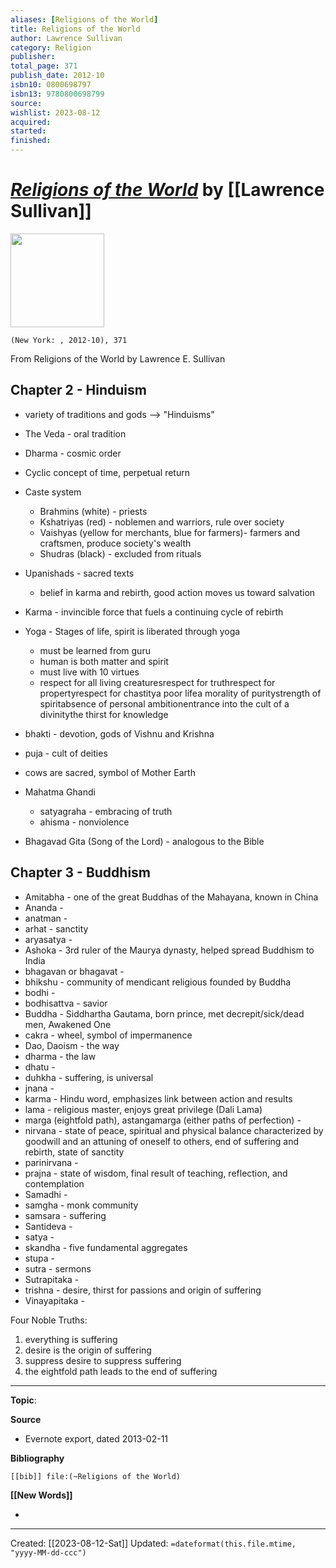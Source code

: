 ```yaml
---
aliases: [Religions of the World]
title: Religions of the World
author: Lawrence Sullivan
category: Religion
publisher: 
total_page: 371
publish_date: 2012-10
isbn10: 0800698797
isbn13: 9780800698799
source: 
wishlist: 2023-08-12
acquired: 
started: 
finished: 
---
```

# *[Religions of the World]()* by [[Lawrence Sullivan]]

<img src="http://books.google.com/books/content?id=bTKdpwAACAAJ&printsec=frontcover&img=1&zoom=1&source=gbs_api" width=150>

`(New York: , 2012-10), 371`

 From Religions of the World by Lawrence E. Sullivan  	


## Chapter 2 - Hinduism
- variety of traditions and gods --> "Hinduisms"
- The Veda - oral tradition
- Dharma - cosmic order 
- Cyclic concept of time, perpetual return
- Caste system
  
	- Brahmins (white) - priests
	- Kshatriyas (red) - noblemen and warriors, rule over society
	- Vaishyas (yellow for merchants, blue for farmers)- farmers and craftsmen, produce society's wealth
	- Shudras (black) - excluded from rituals
- Upanishads - sacred texts
	- belief in karma and rebirth, good action moves us toward salvation
- Karma - invincible force that fuels a continuing cycle of rebirth
- Yoga - Stages of life, spirit is liberated through yoga
  
	- must be learned from guru
	- human is both matter and spirit
	- must live with 10 virtues
	- respect for all living creaturesrespect for truthrespect for propertyrespect for chastitya poor lifea morality of puritystrength of spiritabsence of personal ambitionentrance into the cult of a divinitythe thirst for knowledge
- bhakti - devotion, gods of Vishnu and Krishna
- puja - cult of deities
- cows are sacred, symbol of Mother Earth
- Mahatma Ghandi
	- satyagraha - embracing of truth
	- ahisma - nonviolence
- Bhagavad Gita (Song of the Lord) - analogous to the Bible

## Chapter 3 - Buddhism
- Amitabha - one of the great Buddhas of the Mahayana, known in China
- Ananda - 
- anatman - 
- arhat - sanctity
- aryasatya - 
- Ashoka - 3rd ruler of the Maurya dynasty, helped spread Buddhism to India
- bhagavan or bhagavat - 
- bhikshu - community of mendicant religious founded by Buddha
- bodhi - 
- bodhisattva - savior
- Buddha - Siddhartha Gautama, born prince, met decrepit/sick/dead men, Awakened One
- cakra - wheel, symbol of impermanence 
- Dao, Daoism - the way
- dharma - the law
- dhatu - 
- duhkha - suffering, is universal
- jnana - 
- karma - Hindu word, emphasizes link between action and results
- lama - religious master, enjoys great privilege (Dali Lama)
- marga (eightfold path), astangamarga (either paths of perfection) - 
- nirvana - state of peace, spiritual and physical balance characterized by goodwill and an attuning of oneself to others, end of suffering and rebirth, state of sanctity 
- parinirvana - 
- prajna - state of wisdom, final result of teaching, reflection, and contemplation
- Samadhi - 
- samgha - monk community
- samsara - suffering
- Santideva - 
- satya - 
- skandha - five fundamental aggregates
- stupa - 
- sutra - sermons
- Sutrapitaka - 
- trishna - desire, thirst for passions and origin of suffering
- Vinayapitaka - 


Four Noble Truths:
1. everything is suffering
2. desire is the origin of suffering
3. suppress desire to suppress suffering
4. the eightfold path leads to the end of suffering

--- 
**Topic**: 

**Source**
- Evernote export, dated 2013-02-11

**Bibliography**

```query
[[bib]] file:(~Religions of the World)
```
 

**[[New Words]]**

- 

---
Created: [[2023-08-12-Sat]]
Updated: `=dateformat(this.file.mtime, "yyyy-MM-dd-ccc")`